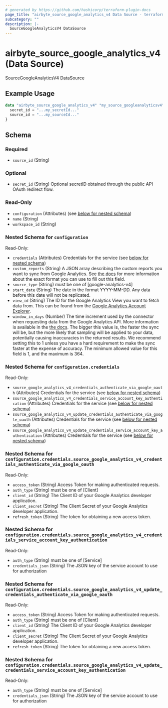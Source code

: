 ```yaml
---
# generated by https://github.com/hashicorp/terraform-plugin-docs
page_title: "airbyte_source_google_analytics_v4 Data Source - terraform-provider-airbyte"
subcategory: ""
description: |-
  SourceGoogleAnalyticsV4 DataSource
---
```


# airbyte_source_google_analytics_v4 (Data Source)

SourceGoogleAnalyticsV4 DataSource

## Example Usage

```terraform
data "airbyte_source_google_analytics_v4" "my_source_googleanalyticsv4" {
  secret_id = "...my_secretId..."
  source_id = "...my_sourceId..."
}
```

<!-- schema generated by tfplugindocs -->
## Schema

### Required

- `source_id` (String)

### Optional

- `secret_id` (String) Optional secretID obtained through the public API OAuth redirect flow.

### Read-Only

- `configuration` (Attributes) (see [below for nested schema](#nestedatt--configuration))
- `name` (String)
- `workspace_id` (String)

<a id="nestedatt--configuration"></a>
### Nested Schema for `configuration`

Read-Only:

- `credentials` (Attributes) Credentials for the service (see [below for nested schema](#nestedatt--configuration--credentials))
- `custom_reports` (String) A JSON array describing the custom reports you want to sync from Google Analytics. See <a href="https://docs.airbyte.com/integrations/sources/google-analytics-v4#data-processing-latency">the docs</a> for more information about the exact format you can use to fill out this field.
- `source_type` (String) must be one of [google-analytics-v4]
- `start_date` (String) The date in the format YYYY-MM-DD. Any data before this date will not be replicated.
- `view_id` (String) The ID for the Google Analytics View you want to fetch data from. This can be found from the <a href="https://ga-dev-tools.appspot.com/account-explorer/">Google Analytics Account Explorer</a>.
- `window_in_days` (Number) The time increment used by the connector when requesting data from the Google Analytics API. More information is available in the <a href="https://docs.airbyte.com/integrations/sources/google-analytics-v4/#sampling-in-reports">the docs</a>. The bigger this value is, the faster the sync will be, but the more likely that sampling will be applied to your data, potentially causing inaccuracies in the returned results. We recommend setting this to 1 unless you have a hard requirement to make the sync faster at the expense of accuracy. The minimum allowed value for this field is 1, and the maximum is 364.

<a id="nestedatt--configuration--credentials"></a>
### Nested Schema for `configuration.credentials`

Read-Only:

- `source_google_analytics_v4_credentials_authenticate_via_google_oauth` (Attributes) Credentials for the service (see [below for nested schema](#nestedatt--configuration--credentials--source_google_analytics_v4_credentials_authenticate_via_google_oauth))
- `source_google_analytics_v4_credentials_service_account_key_authentication` (Attributes) Credentials for the service (see [below for nested schema](#nestedatt--configuration--credentials--source_google_analytics_v4_credentials_service_account_key_authentication))
- `source_google_analytics_v4_update_credentials_authenticate_via_google_oauth` (Attributes) Credentials for the service (see [below for nested schema](#nestedatt--configuration--credentials--source_google_analytics_v4_update_credentials_authenticate_via_google_oauth))
- `source_google_analytics_v4_update_credentials_service_account_key_authentication` (Attributes) Credentials for the service (see [below for nested schema](#nestedatt--configuration--credentials--source_google_analytics_v4_update_credentials_service_account_key_authentication))

<a id="nestedatt--configuration--credentials--source_google_analytics_v4_credentials_authenticate_via_google_oauth"></a>
### Nested Schema for `configuration.credentials.source_google_analytics_v4_credentials_authenticate_via_google_oauth`

Read-Only:

- `access_token` (String) Access Token for making authenticated requests.
- `auth_type` (String) must be one of [Client]
- `client_id` (String) The Client ID of your Google Analytics developer application.
- `client_secret` (String) The Client Secret of your Google Analytics developer application.
- `refresh_token` (String) The token for obtaining a new access token.


<a id="nestedatt--configuration--credentials--source_google_analytics_v4_credentials_service_account_key_authentication"></a>
### Nested Schema for `configuration.credentials.source_google_analytics_v4_credentials_service_account_key_authentication`

Read-Only:

- `auth_type` (String) must be one of [Service]
- `credentials_json` (String) The JSON key of the service account to use for authorization


<a id="nestedatt--configuration--credentials--source_google_analytics_v4_update_credentials_authenticate_via_google_oauth"></a>
### Nested Schema for `configuration.credentials.source_google_analytics_v4_update_credentials_authenticate_via_google_oauth`

Read-Only:

- `access_token` (String) Access Token for making authenticated requests.
- `auth_type` (String) must be one of [Client]
- `client_id` (String) The Client ID of your Google Analytics developer application.
- `client_secret` (String) The Client Secret of your Google Analytics developer application.
- `refresh_token` (String) The token for obtaining a new access token.


<a id="nestedatt--configuration--credentials--source_google_analytics_v4_update_credentials_service_account_key_authentication"></a>
### Nested Schema for `configuration.credentials.source_google_analytics_v4_update_credentials_service_account_key_authentication`

Read-Only:

- `auth_type` (String) must be one of [Service]
- `credentials_json` (String) The JSON key of the service account to use for authorization



